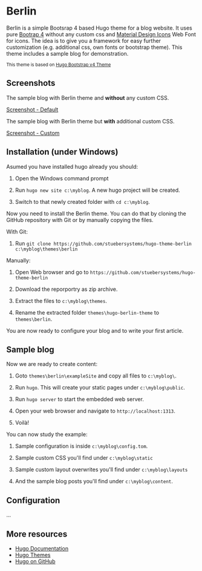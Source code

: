 # Berlin

Berlin is a simple Bootsrap 4 based Hugo theme for a blog website. It uses pure [Bootrap 4](https://getbootstrap.com) without any custom css and [Material Design Icons](https://materialdesignicons.com) Web Font for icons. The idea is to give you a framework for easy further customization (e.g. additional css, own fonts or bootstrap theme). This theme includes a sample blog for demonstration.

<small>This theme is based on [Hugo Bootstrap v4 Theme](https://github.com/Xzya/hugo-bootstrap)</small>

## Screenshots

The sample blog with Berlin theme and **without** any custom CSS.

[Screenshot - Default](https://raw.githubusercontent.com/stuebersystems/hugo-theme-berlin/master/screenshots/default.png)

The sample blog with Berlin theme but **with** additional custom CSS.

[Screenshot - Custom](https://raw.githubusercontent.com/stuebersystems/hugo-theme-berlin/master/screenshots/custom.png)

## Installation (under Windows)

Asumed you have installed hugo already you should:	

1. Open the Windows command prompt

2. Run `hugo new site c:\myblog`. A new hugo project will be created.

3. Switch to that newly created folder with `cd c:\myblog`.

Now you need to install the Berlin theme. You can do that by cloning the GitHub repository with Git or by manually copying the files.

With Git:

1. Run `git clone https://github.com/stuebersystems/hugo-theme-berlin c:\myblog\themes\berlin`

Manually:

1. Open Web browser and go to `https://github.com/stuebersystems/hugo-theme-berlin`

2. Download the reporportry as zip archive.

3. Extract the files to `c:\myblog\themes`.

4. Rename the extracted folder `themes\hugo-berlin-theme` to `themes\berlin`.

You are now ready to configure your blog and to write your first article. 

## Sample blog

Now we are ready to create content:

1. Goto `themes\berlin\exampleSite` and copy all files to `c:\myblog\`.

2. Run `hugo`. This will create your static pages under `c:\myblog\public`.

3. Run `hugo server` to start the embedded web server.

3. Open your web browser and navigate to `http://localhost:1313`.

4. Voilà!

You can now study the example:

1. Sample configuration is inside `c:\myblog\config.tom`.

2. Sample custom CSS you'll find under `c:\myblog\static`

3. Sample custom layout overwrites you'll find under `c:\myblog\layouts`

4. And the sample blog posts you'll find under `c:\myblog\content`.

## Configuration

...

## More resources

* [Hugo Documentation](https://gohugo.io/documentation)
* [Hugo Themes](https://themes.gohugo.io)
* [Hugo on GitHub](https://github.com/gohugoio/hugo)
